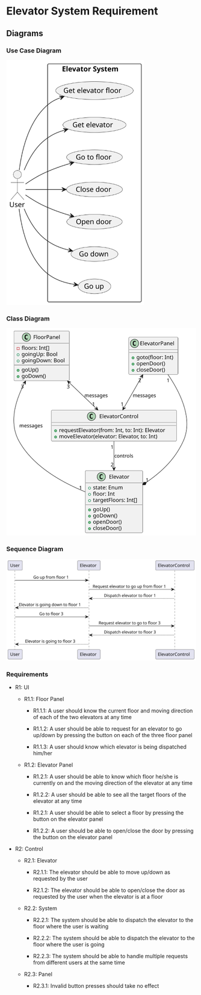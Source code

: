 # Elevator System Requirement

## Diagrams

### Use Case Diagram

<img src="../out/usecase.svg" alt="Use Case Diagram" style="zoom: 67%;" />

### Class Diagram

<img src="../out/class.svg" alt="Class Diagram" style="zoom:67%;" />

### Sequence Diagram

<img src="../out/sequence.svg" alt="Sequence Diagram" style="zoom:67%;" />

### Requirements

- R1: UI

    - R1.1: Floor Panel

        - R1.1.1: A user should know the current floor and moving direction of each of the two elevators at any time

        - R1.1.2: A user should be able to request for an elevator to go up/down by pressing the button on each of the three floor panel

        - R1.1.3: A user should know which elevator is being dispatched him/her

    - R1.2: Elevator Panel

        - R1.2.1: A user should be able to know which floor he/she is currently on and the moving direction of the elevator at any time

        - R1.2.2: A user should be able to see all the target floors of the elevator at any time

        - R1.2.1: A user should be able to select a floor by pressing the button on the elevator panel

        - R1.2.2: A user should be able to open/close the door by pressing the button on the elevator panel

- R2: Control

    - R2.1: Elevator

        - R2.1.1: The elevator should be able to move up/down as requested by the user

        - R2.1.2: The elevator should be able to open/close the door as requested by the user when the elevator is at a floor

    - R2.2: System

        - R2.2.1: The system should be able to dispatch the elevator to the floor where the user is waiting

        - R2.2.2: The system should be able to dispatch the elevator to the floor where the user is going

        - R2.2.3: The system should be able to handle multiple requests from different users at the same time

    - R2.3: Panel

        - R2.3.1: Invalid button presses should take no effect